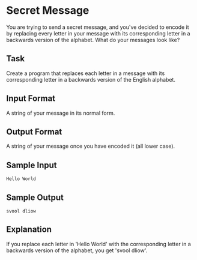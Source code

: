 # Secret Message

You are trying to send a secret message, and you've decided to encode it by replacing every letter in your message with its corresponding letter in a backwards version of the alphabet.
What do your messages look like?

## Task

Create a program that replaces each letter in a message with its corresponding letter in a backwards version of the English alphabet.

## Input Format

A string of your message in its normal form.

## Output Format

A string of your message once you have encoded it (all lower case).

## Sample Input

```=
Hello World
```

## Sample Output

```=
svool dliow
```

## Explanation

If you replace each letter in 'Hello World' with the corresponding letter in a backwards version of the alphabet, you get 'svool dliow'.
